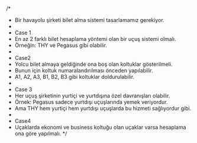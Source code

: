 /*
 *  Bir havayolu şirketi bilet alma sistemi tasarlamamız gerekiyor.
 *
 *  Case 1
 *  En az 2 farklı bilet hesaplama yöntemi olan bir uçuş sistemi olmalı.
 *  Örneğin: THY ve Pegasus gibi olabilir.
 *
 *  Case2
 *  Yolcu bilet almaya geldiğinde ona boş olan koltuklar gösterilmeli.
 *  Bunun için koltuk numaralandırılması önceden yapılabilir.
 *  A1, A2, A3, B1, B2, B3 gibi koltuklar doldurulabilir.
 *
 *  Case 3
 *  Her uçuş şirketinin yurtiçi ve yurtdışına özel davranışları olabilir.
 *  Örnek: Pegasus sadece yurtdışı uçuşlarında yemek veriyordur.
 *  Ama THY hem yurtiçi hem yurtdışı uçuşlarda bu hizmeti sağlıyordur gibi.
 *
 *  Case4
 *  Uçaklarda ekonomi ve business koltuğu olan uçaklar varsa hesaplama ona göre yapılmalı.
 */
